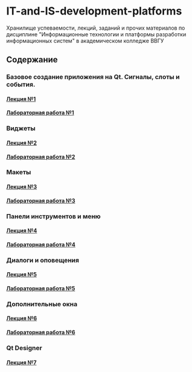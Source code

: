 # IT-and-IS-development-platforms
Хранилище успеваемости, лекций, заданий и прочих материалов по дисциплине "Информационные технологии и платформы разработки информационных систем" в академическом колледже ВВГУ

## Содержание

### Базовое создание приложения на Qt. Сигналы, слоты и события.

#### [Лекция №1](lecs/lec1/lec1.md)
#### [Лабораторная работа №1](labs/lab1.md)

### Виджеты

#### [Лекция №2](lecs/lec2/lec2.md)
#### [Лабораторная работа №2](labs/lab2.md)

### Макеты

#### [Лекция №3](lecs/lec3/lec3.md)
#### [Лабораторная работа №3](labs/lab3/lab3.md)

### Панели инструментов и меню

#### [Лекция №4](lecs/lec4/lec4.md)
#### [Лабораторная работа №4](labs/lab4/lab4.md)

### Диалоги и оповещения

#### [Лекция №5](lecs/lec5/lec5.md)
#### [Лабораторная работа №5](labs/lab5.md)

### Дополнительные окна

#### [Лекция №6](lecs/lec6/lec6.md)
#### [Лабораторная работа №6](labs/lab6/lab6.md)

### Qt Designer

#### [Лекция №7](lecs/lec7.md)
